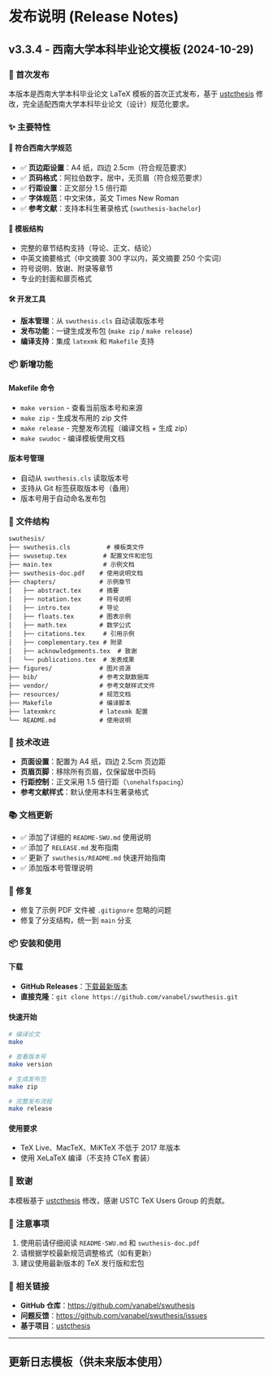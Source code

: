# 发布说明 (Release Notes)

## v3.3.4 - 西南大学本科毕业论文模板 (2024-10-29)

### 🎉 首次发布

本版本是西南大学本科毕业论文 LaTeX 模板的首次正式发布，基于 [ustcthesis](https://github.com/ustctug/ustcthesis) 修改，完全适配西南大学本科毕业论文（设计）规范化要求。

### ✨ 主要特性

#### 📝 符合西南大学规范
- ✅ **页边距设置**：A4 纸，四边 2.5cm（符合规范要求）
- ✅ **页码格式**：阿拉伯数字，居中，无页眉（符合规范要求）
- ✅ **行距设置**：正文部分 1.5 倍行距
- ✅ **字体规范**：中文宋体，英文 Times New Roman
- ✅ **参考文献**：支持本科生著录格式 (`swuthesis-bachelor`)

#### 🎨 模板结构
- 完整的章节结构支持（导论、正文、结论）
- 中英文摘要格式（中文摘要 300 字以内，英文摘要 250 个实词）
- 符号说明、致谢、附录等章节
- 专业的封面和扉页格式

#### 🛠️ 开发工具
- **版本管理**：从 `swuthesis.cls` 自动读取版本号
- **发布功能**：一键生成发布包 (`make zip` / `make release`)
- **编译支持**：集成 `latexmk` 和 `Makefile` 支持

### 📦 新增功能

#### Makefile 命令
- `make version` - 查看当前版本号和来源
- `make zip` - 生成发布用的 zip 文件
- `make release` - 完整发布流程（编译文档 + 生成 zip）
- `make swudoc` - 编译模板使用文档

#### 版本号管理
- 自动从 `swuthesis.cls` 读取版本号
- 支持从 Git 标签获取版本号（备用）
- 版本号用于自动命名发布包

### 📄 文件结构

```
swuthesis/
├── swuthesis.cls          # 模板类文件
├── swusetup.tex          # 配置文件和宏包
├── main.tex              # 示例文档
├── swuthesis-doc.pdf    # 使用说明文档
├── chapters/            # 示例章节
│   ├── abstract.tex     # 摘要
│   ├── notation.tex     # 符号说明
│   ├── intro.tex        # 导论
│   ├── floats.tex       # 图表示例
│   ├── math.tex         # 数学公式
│   ├── citations.tex     # 引用示例
│   ├── complementary.tex # 附录
│   ├── acknowledgements.tex  # 致谢
│   └── publications.tex  # 发表成果
├── figures/             # 图片资源
├── bib/                 # 参考文献数据库
├── vendor/              # 参考文献样式文件
├── resources/           # 规范文档
├── Makefile             # 编译脚本
├── latexmkrc            # latexmk 配置
└── README.md            # 使用说明
```

### 🔧 技术改进

- **页面设置**：配置为 A4 纸，四边 2.5cm 页边距
- **页眉页脚**：移除所有页眉，仅保留居中页码
- **行距控制**：正文采用 1.5 倍行距（`\onehalfspacing`）
- **参考文献样式**：默认使用本科生著录格式

### 📚 文档更新

- ✅ 添加了详细的 `README-SWU.md` 使用说明
- ✅ 添加了 `RELEASE.md` 发布指南
- ✅ 更新了 `swuthesis/README.md` 快速开始指南
- ✅ 添加版本号管理说明

### 🐛 修复

- 修复了示例 PDF 文件被 `.gitignore` 忽略的问题
- 修复了分支结构，统一到 `main` 分支

### 📦 安装和使用

#### 下载
- **GitHub Releases**：[下载最新版本](https://github.com/vanabel/swuthesis/releases/latest)
- **直接克隆**：`git clone https://github.com/vanabel/swuthesis.git`

#### 快速开始

```bash
# 编译论文
make

# 查看版本号
make version

# 生成发布包
make zip

# 完整发布流程
make release
```

#### 使用要求
- TeX Live、MacTeX、MiKTeX 不低于 2017 年版本
- 使用 XeLaTeX 编译（不支持 CTeX 套装）

### 🙏 致谢

本模板基于 [ustcthesis](https://github.com/ustctug/ustcthesis) 修改，感谢 USTC TeX Users Group 的贡献。

### 📝 注意事项

1. 使用前请仔细阅读 `README-SWU.md` 和 `swuthesis-doc.pdf`
2. 请根据学校最新规范调整格式（如有更新）
3. 建议使用最新版本的 TeX 发行版和宏包

### 🔗 相关链接

- **GitHub 仓库**：https://github.com/vanabel/swuthesis
- **问题反馈**：https://github.com/vanabel/swuthesis/issues
- **基于项目**：[ustcthesis](https://github.com/ustctug/ustcthesis)

---

## 更新日志模板（供未来版本使用）

<!--
### vX.X.X - 版本名称 (YYYY-MM-DD)

#### ✨ 新增功能
- 

#### 🔧 改进
- 

#### 🐛 修复
- 

#### 📚 文档
- 

#### ⚠️ 破坏性变更
- 
-->

